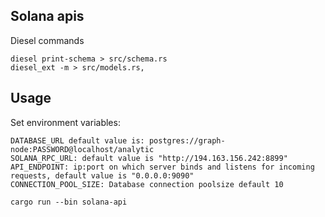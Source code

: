 ## Solana apis 
Diesel commands
```
diesel print-schema > src/schema.rs
diesel_ext -m > src/models.rs,
```
## Usage
Set environment variables: 
```
DATABASE_URL default value is: postgres://graph-node:PASSWORD@localhost/analytic
SOLANA_RPC_URL: default value is "http://194.163.156.242:8899"
API_ENDPOINT: ip:port on which server binds and listens for incoming requests, default value is "0.0.0.0:9090"
CONNECTION_POOL_SIZE: Database connection poolsize default 10
```
```shell
cargo run --bin solana-api
```
